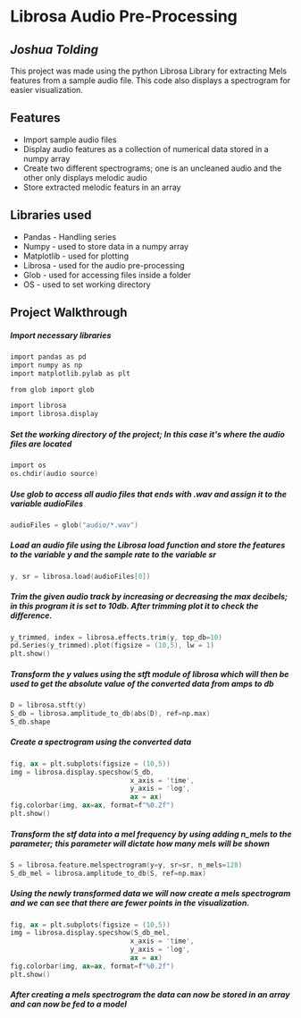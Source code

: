 # Librosa Audio Pre-Processing
## _Joshua Tolding_

This project was made using the python Librosa Library for extracting Mels features from a
sample audio file. This code also displays a spectrogram for easier visualization.

## Features

- Import sample audio files
- Display audio features as a collection of numerical data stored in a numpy array
- Create two different spectrograms; one is an uncleaned audio and the other only displays melodic audio
- Store extracted melodic featurs in an array

## Libraries used
- Pandas - Handling series
- Numpy - used to store data in a numpy array
- Matplotlib - used for plotting
- Librosa - used for the audio pre-processing
- Glob - used for accessing files inside a folder
- OS - used to set working directory

## Project Walkthrough
##### Import necessary libraries
```sh
import pandas as pd
import numpy as np
import matplotlib.pylab as plt

from glob import glob

import librosa
import librosa.display
```

##### Set the working directory of the project; In this case it's where the audio files are located

```s
import os
os.chdir(audio source)
```

##### Use glob to access all audio files that ends with .wav and assign it to the variable audioFiles

```s
audioFiles = glob("audio/*.wav")
```

##### Load an audio file using the Librosa load function and store the features to the variable y and the sample rate to the variable sr

```s
y, sr = librosa.load(audioFiles[0])
```

##### Trim the given audio track by increasing or decreasing the max decibels; in this program it is set to 10db. After trimming plot it to check the difference.

```s
y_trimmed, index = librosa.effects.trim(y, top_db=10)
pd.Series(y_trimmed).plot(figsize = (10,5), lw = 1)
plt.show()
```

##### Transform the y values using the stft module of librosa which will then be used to get the absolute value of the converted data from amps to db

```s
D = librosa.stft(y)
S_db = librosa.amplitude_to_db(abs(D), ref=np.max)
S_db.shape
```

##### Create a spectrogram using the converted data

```s
fig, ax = plt.subplots(figsize = (10,5))
img = librosa.display.specshow(S_db,
                              x_axis = 'time',
                              y_axis = 'log',
                              ax = ax)
fig.colorbar(img, ax=ax, format=f"%0.2f")
plt.show()
```

##### Transform the stf data into a mel frequency by using adding n_mels to the parameter; this parameter will dictate how many mels will be shown

```s
S = librosa.feature.melspectrogram(y=y, sr=sr, n_mels=128)
S_db_mel = librosa.amplitude_to_db(S, ref=np.max)
```

##### Using the newly transformed data we will now create a mels spectrogram and we can see that there are fewer points in the visualization.

```s
fig, ax = plt.subplots(figsize = (10,5))
img = librosa.display.specshow(S_db_mel,
                              x_axis = 'time',
                              y_axis = 'log',
                              ax = ax)
fig.colorbar(img, ax=ax, format=f"%0.2f")
plt.show()
```

##### After creating a mels spectrogram the data can now be stored in an array and can now be fed to a model
